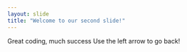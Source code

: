 ```yaml
---
layout: slide
title: "Welcome to our second slide!"
---
```

Great coding, much success
Use the left arrow to go back!
